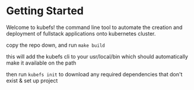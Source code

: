 # Getting Started

Welcome to kubefs! the command line tool to automate the creation and deployment of fullstack applications onto kubernetes cluster.

copy the repo down, and run ```make build```

this will add the kubefs cli to your usr/local/bin which should automatically make it available on the path

then run ```kubefs init``` to download any required dependencies that don't exist & set up project